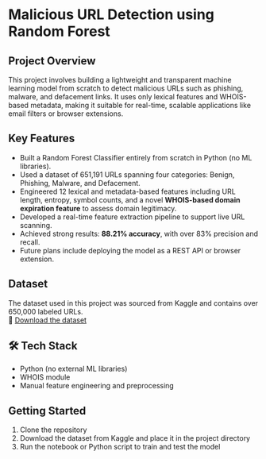 # Malicious URL Detection using Random Forest 

## Project Overview
This project involves building a lightweight and transparent machine learning model from scratch to detect malicious URLs such as phishing, malware, and defacement links. It uses only lexical features and WHOIS-based metadata, making it suitable for real-time, scalable applications like email filters or browser extensions.

## Key Features
- Built a Random Forest Classifier entirely from scratch in Python (no ML libraries).
- Used a dataset of 651,191 URLs spanning four categories: Benign, Phishing, Malware, and Defacement.
- Engineered 12 lexical and metadata-based features including URL length, entropy, symbol counts, and a novel **WHOIS-based domain expiration feature** to assess domain legitimacy.
- Developed a real-time feature extraction pipeline to support live URL scanning.
- Achieved strong results: **88.21% accuracy**, with over 83% precision and recall.
- Future plans include deploying the model as a REST API or browser extension.

## Dataset
The dataset used in this project was sourced from Kaggle and contains over 650,000 labeled URLs.  
🔗 [Download the dataset](https://www.kaggle.com/datasets/sid321axn/malicious-urls-dataset)

## 🛠️ Tech Stack
- Python (no external ML libraries)
- WHOIS module
- Manual feature engineering and preprocessing

## Getting Started
1. Clone the repository
2. Download the dataset from Kaggle and place it in the project directory
3. Run the notebook or Python script to train and test the model



